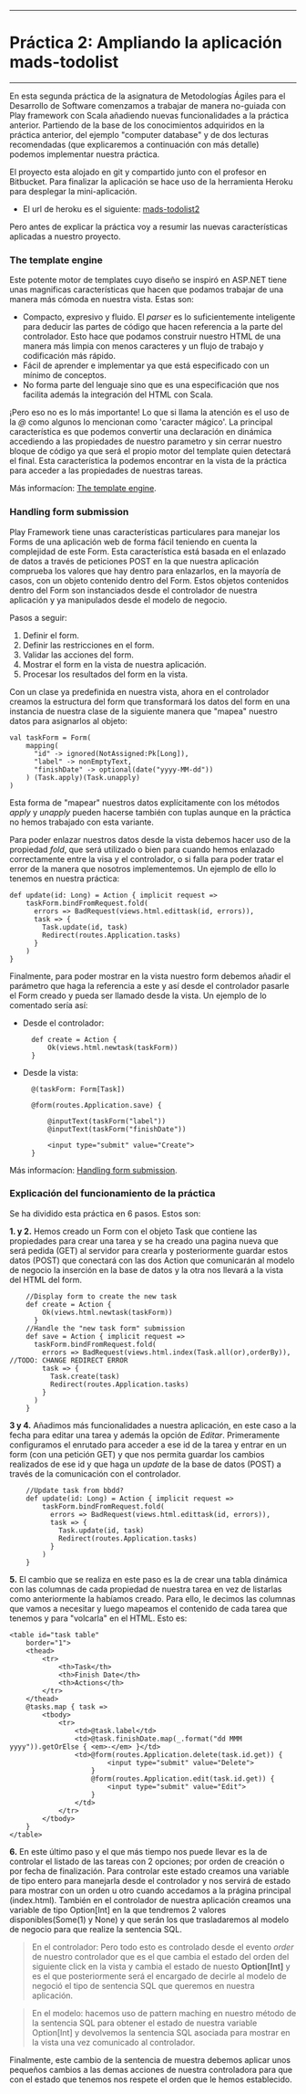 

-----------
# Práctica 2: Ampliando la aplicación mads-todolist #
***

En esta segunda práctica de la asignatura de Metodologías Ágiles para el Desarrollo de Software comenzamos a trabajar de manera no-guiada con Play framework con Scala añadiendo nuevas funcionalidades a la práctica anterior.
Partiendo de la base de los conocimientos adquiridos en la práctica anterior, del ejemplo "computer database" y de dos lecturas recomendadas (que explicaremos a continuación con más detalle) podemos implementar nuestra práctica.


El proyecto esta alojado en git y compartido junto con el profesor en Bitbucket. Para finalizar la aplicación se hace uso de la herramienta Heroku para desplegar la mini-aplicación.

- El url de heroku es el siguiente: [mads-todolist2](http://mighty-spire-9116.herokuapp.com/tasks) 

Pero antes de explicar la práctica voy a resumir las nuevas características aplicadas a nuestro proyecto.

### The template engine ###
Este potente motor de templates cuyo diseño se inspiró en ASP.NET tiene unas magnificas características que hacen que podamos trabajar de una manera más cómoda en nuestra vista. Estas son:

- Compacto, expresivo y fluido. El *parser* es lo suficientemente inteligente para deducir las partes de código que hacen referencia a la parte del controlador. Esto hace que podamos construir nuestro HTML de una manera más limpia con menos caracteres y un flujo de trabajo y codificación más rápido.
- Fácil de aprender e implementar ya que está especificado con un mínimo de conceptos.
- No forma parte del lenguaje sino que es una especificación que nos facilita además la integración del HTML con Scala.

¡Pero eso no es lo más importante!
Lo que si llama la atención es el uso de la *@* como algunos lo mencionan como 'caracter mágico'. La principal característica es que podemos convertir una declaración en dinámica accediendo a las propiedades de nuestro parametro y sin cerrar nuestro bloque de código ya que será el propio motor del template quien detectará el final. Esta característica la podemos encontrar en la vista de la práctica para acceder a las propiedades de nuestras tareas.

Más informacíon: [The template engine](http://www.playframework.com/documentation/2.2.x/ScalaTemplates).


### Handling form submission ###
Play Framework tiene unas características particulares para manejar los Forms de una aplicación web de forma fácil teniendo en cuenta la complejidad de este Form. Esta característica está basada en el enlazado de datos a través de peticiones POST en la que nuestra aplicación comprueba los valores que hay dentro para enlazarlos, en la mayoría de casos, con un objeto contenido dentro del Form. Estos objetos contenidos dentro del Form son instanciados desde el controlador de nuestra aplicación y ya manipulados desde el modelo de negocio.

Pasos a seguir:

1. Definir el form.
2. Definir las restricciones en el form.
3. Validar las acciones del form.
4. Mostrar el form en la vista de nuestra aplicación.
5. Procesar los resultados del form en la vista. 

Con un clase ya predefinida en nuestra vista, ahora en el controlador creamos la estructura del form que transformará los datos del form en una instancia de nuestra clase de la siguiente manera que "mapea" nuestro datos para asignarlos al objeto:

	val taskForm = Form(
	    mapping(
	      "id" -> ignored(NotAssigned:Pk[Long]),
	      "label" -> nonEmptyText,
	      "finishDate" -> optional(date("yyyy-MM-dd"))
	    ) (Task.apply)(Task.unapply)
  	)

Esta forma de "mapear" nuestros datos explícitamente con los métodos *apply* y *unapply* pueden hacerse también con tuplas aunque en la práctica no hemos trabajado con esta variante.

Para poder enlazar nuestros datos desde la vista debemos hacer uso de la propiedad *fold*, que será utilizado o bien para cuando hemos enlazado correctamente entre la visa y el controlador, o si falla para poder tratar el error de la manera que nosotros implementemos. Un ejemplo de ello lo tenemos en nuestra práctica:

	def update(id: Long) = Action { implicit request =>
	    taskForm.bindFromRequest.fold(
	      errors => BadRequest(views.html.edittask(id, errors)),
	      task => {
	        Task.update(id, task)
	        Redirect(routes.Application.tasks)
	      }
	    )
	}

Finalmente, para poder mostrar en la vista nuestro form debemos añadir el parámetro que haga la referencia a este y así desde el controlador pasarle el Form creado y pueda ser llamado desde la vista. Un ejemplo de lo comentado sería así:


- Desde el controlador:
 
		def create = Action {
    		Ok(views.html.newtask(taskForm))
  		}

- Desde la vista:

		@(taskForm: Form[Task])

		@form(routes.Application.save) {
	        
	        @inputText(taskForm("label"))
	        @inputText(taskForm("finishDate")) 
	        
	        <input type="submit" value="Create">
		}

Más informacíon: [Handling form submission](http://www.playframework.com/documentation/2.2.x/ScalaForms).


### Explicación del funcionamiento de la práctica ###

Se ha dividido esta práctica en 6 pasos. Estos son:

**1. y 2.** Hemos creado un Form con el objeto Task que contiene las propiedades para crear una tarea y se ha creado una pagina nueva que será pedida (GET) al servidor para crearla y posteriormente guardar estos datos (POST) que conectará con las dos Action que comunicarán al modelo de negocio la inserción en la base de datos y la otra nos llevará a la vista del HTML del form.

		//Display form to create the new task
	  	def create = Action {
	    	Ok(views.html.newtask(taskForm))
		  }
		//Handle the "new task form" submission
		def save = Action { implicit request =>
		  taskForm.bindFromRequest.fold(
		    errors => BadRequest(views.html.index(Task.all(or),orderBy)), //TODO: CHANGE REDIRECT ERROR
		    task => {
		      Task.create(task)
		      Redirect(routes.Application.tasks)
		    }
		  )
		}


**3 y 4.** Añadimos más funcionalidades a nuestra aplicación, en este caso a la fecha para editar una tarea y además la opción de *Editar*. Primeramente configuramos el enrutado para acceder a ese id de la tarea y entrar en un form (con una petición GET) y que nos permita guardar los cambios realizados de ese id y que haga un *update* de la base de datos (POST) a través de la comunicación con el controlador.

		//Update task from bbdd?
		def update(id: Long) = Action { implicit request =>
			taskForm.bindFromRequest.fold(
			  errors => BadRequest(views.html.edittask(id, errors)),
			  task => {
			    Task.update(id, task)
			    Redirect(routes.Application.tasks)
			  }
			)
		}

**5.** El cambio que se realiza en este paso es la de crear una tabla dinámica con las columnas de cada propiedad de nuestra tarea en vez de listarlas como anteriormente la habíamos creado. Para ello, le decimos las columnas que vamos a necesitar y luego mapeamos el contenido de cada tarea que tenemos y para "volcarla" en el HTML. Esto es:

	<table id="task table"
		border="1">
		<thead>
		    <tr>
		        <th>Task</th>
		        <th>Finish Date</th>
		        <th>Actions</th>
		    </tr>
		</thead>
		@tasks.map { task =>
		    <tbody>    
		        <tr>
		            <td>@task.label</td>
		            <td>@task.finishDate.map(_.format("dd MMM yyyy")).getOrElse { <em>-</em> }</td>
		            <td>@form(routes.Application.delete(task.id.get)) {
		                    <input type="submit" value="Delete">
		                }
		                @form(routes.Application.edit(task.id.get)) {
		                    <input type="submit" value="Edit">
		                }
		            </td>
		        </tr>
		    </tbody>
		}
	</table> 

**6.** En este último paso y el que más tiempo nos puede llevar es la de controlar el listado de las tareas con 2 opciones; por orden de creación o por fecha de finalización. Para controlar este estado creamos una variable de tipo entero para manejarla desde el controlador y nos servirá de estado para mostrar con un orden u otro cuando accedamos a la prágina principal (index.html). También en el controlador de nuestra aplicación creamos una variable de tipo Option[Int] en la que tendremos 2 valores disponibles(Some(1) y None) y que serán los que trasladaremos al modelo de negocio para que realize la sentencia SQL.
> En el controlador:
Pero todo esto es controlado desde el evento *order* de nuestro controlador que es el que cambia el estado del orden del siguiente click en la vista y cambia el estado de nuesto **Option[Int]** y es el que posteriormente será el encargado de decirle al modelo de negoció el tipo de sentencia SQL que queremos en nuestra aplicación.
 

> En el modelo: hacemos uso de pattern maching en nuestro método de la sentencia SQL para obtener el estado de nuestra variable Option[Int] y devolvemos la sentencia SQL asociada para mostrar en la vista una vez comunicado al controlador.

Finalmente, este cambio de la sentencia de muestra debemos aplicar unos pequeños cambios a las demas acciones de nuestra controladora para que con el estado que tenemos nos respete el orden que le hemos establecido.
 











